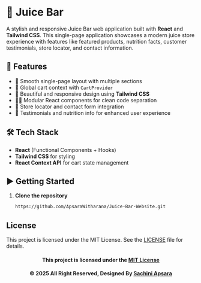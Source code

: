 # 🧃 Juice Bar

A stylish and responsive Juice Bar web application built with **React** and **Tailwind CSS**. This single-page application showcases a modern juice store experience with features like featured products, nutrition facts, customer testimonials, store locator, and contact information.

## 🚀 Features

- 🧭 Smooth single-page layout with multiple sections
- 🛒 Global cart context with `CartProvider`
- 🍓 Beautiful and responsive design using **Tailwind CSS**
- 🧑‍🍳 Modular React components for clean code separation
- 📍 Store locator and contact form integration
- 💬 Testimonials and nutrition info for enhanced user experience

## 🛠️ Tech Stack

- **React** (Functional Components + Hooks)
- **Tailwind CSS** for styling
- **React Context API** for cart state management


## ▶️ Getting Started

1. **Clone the repository**
   ```bash
   https://github.com/ApsaraWitharana/Juice-Bar-Website.git
   ```
## License
This project is licensed under the MIT License. See the [LICENSE](LICENSE) file for details.

<div align="center">

#### This project is licensed under the [MIT License](LICENSE)

#### © 2025 All Right Reserved, Designed By [Sachini Apsara](https://github.com/ApsaraWitharana)

</div>

